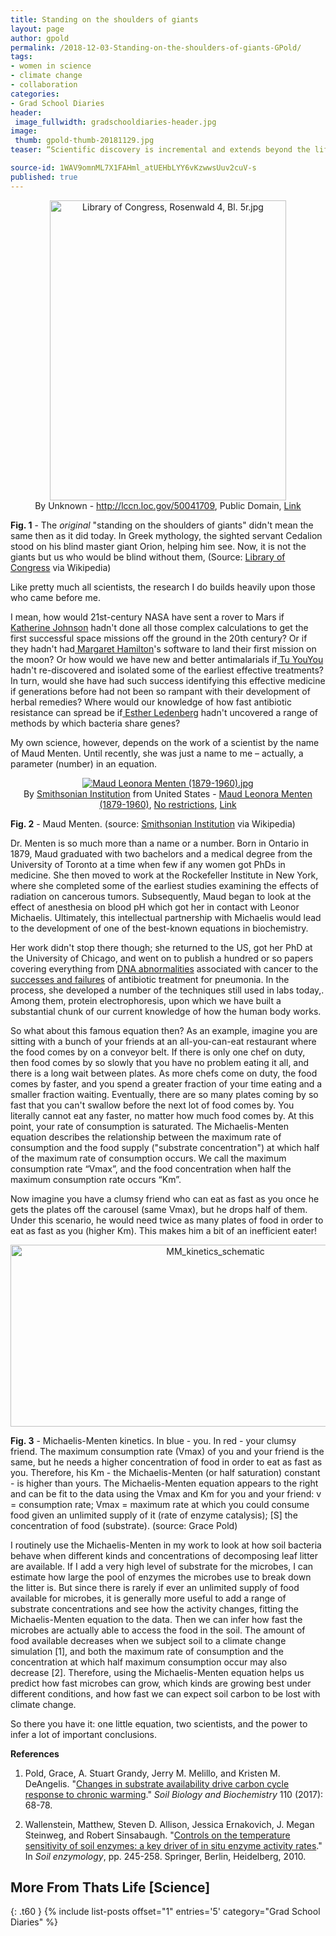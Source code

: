 ```yaml
---
title: Standing on the shoulders of giants
layout: page
author: gpold
permalink: /2018-12-03-Standing-on-the-shoulders-of-giants-GPold/
tags:
- women in science
- climate change
- collaboration
categories:
- Grad School Diaries
header:
 image_fullwidth: gradschooldiaries-header.jpg
image:
 thumb: gpold-thumb-20181129.jpg
teaser: “Scientific discovery is incremental and extends beyond the lifespan of a single researcher. But whose shoulders do I stand upon?”

source-id: 1WAV9omnML7X1FAHml_atUEHbLYY6vKzwwsUuv2cuV-s
published: true
---
```

<center><p><a href="https://commons.wikimedia.org/wiki/File:Library_of_Congress,_Rosenwald_4,_Bl._5r.jpg#/media/File:Library_of_Congress,_Rosenwald_4,_Bl._5r.jpg"><img src="https://upload.wikimedia.org/wikipedia/commons/4/4a/Library_of_Congress%2C_Rosenwald_4%2C_Bl._5r.jpg" alt="Library of Congress, Rosenwald 4, Bl. 5r.jpg" height="480" width="378"></a><br>By <span lang="en">Unknown</span> - <a rel="nofollow" class="external free" href="http://lccn.loc.gov/50041709">http://lccn.loc.gov/50041709</a>, Public Domain, <a href="https://commons.wikimedia.org/w/index.php?curid=14901168">Link</a></p></center>

**Fig. 1** - The *original* "standing on the shoulders of giants" didn't mean the same then as it did today. In Greek mythology, the sighted servant Cedalion stood on his blind master giant Orion, helping him see. Now, it is not the giants but us who would be blind without them, (Source: [Library of Congress](https://en.wikipedia.org/wiki/Standing_on_the_shoulders_of_giants#/media/File:Library_of_Congress,_Rosenwald_4,_Bl._5r.jpg) via Wikipedia)

 

Like pretty much all scientists, the research I do builds heavily upon those who came before me.

I mean, how would 21st-century NASA have sent a rover to Mars if [Katherine Johnson](https://www.nasa.gov/content/katherine-johnson-biography) hadn't done all those complex calculations to get the first successful space missions off the ground in the 20th century? Or if they hadn't had[ Margaret Hamilton](https://www.nasa.gov/feature/margaret-hamilton-apollo-software-engineer-awarded-presidential-medal-of-freedom)'s software to land their first mission on the moon? Or how would we have new and better antimalarials if[ Tu YouYou](https://en.wikipedia.org/wiki/Tu_Youyou) hadn't re-discovered and isolated some of the earliest effective treatments? In turn, would she have had such success identifying this effective medicine if generations before had not been so rampant with their development of herbal remedies? Where would our knowledge of how fast antibiotic resistance can spread be if[ Esther Ledenberg](http://schaechter.asmblog.org/schaechter/2014/07/esther-lederberg-pioneer-of-bacterial-genetics.html) hadn't uncovered a range of methods by which bacteria share genes?

 

My own science, however, depends on the work of a scientist by the name of Maud Menten. Until recently, she was just a name to me – actually, a parameter (number) in an equation.

<center><p><a href="https://commons.wikimedia.org/wiki/File:Maud_Leonora_Menten_(1879-1960).jpg#/media/File:Maud_Leonora_Menten_(1879-1960).jpg"><img src="https://upload.wikimedia.org/wikipedia/commons/thumb/a/ae/Maud_Leonora_Menten_%281879-1960%29.jpg/1200px-Maud_Leonora_Menten_%281879-1960%29.jpg" alt="Maud Leonora Menten (1879-1960).jpg"></a><br>By <a rel="nofollow" class="external text" href="https://www.flickr.com/people/25053835@N03">Smithsonian Institution</a> from United States - <a rel="nofollow" class="external text" href="https://www.flickr.com/photos/smithsonian/8491215717/">Maud Leonora Menten (1879-1960)</a>, <a href="https://www.flickr.com/commons/usage/" title="No known copyright restrictions">No restrictions</a>, <a href="https://commons.wikimedia.org/w/index.php?curid=30433812">Link</a></p></center>

 

**Fig. 2** - Maud Menten. (source: [Smithsonian Institution](https://commons.wikimedia.org/wiki/File:Maud_Leonora_Menten_(1879-1960).jpg) via Wikipedia)

Dr. Menten is so much more than a name or a number. Born in Ontario in 1879, Maud graduated with two bachelors and a medical degree from the University of Toronto at a time when few if any women got PhDs in medicine. She then moved to work at the Rockefeller Institute in New York, where she completed some of the earliest studies examining the effects of radiation on cancerous tumors. Subsequently, Maud began to look at the effect of anesthesia on blood pH which got her in contact with Leonor Michaelis. Ultimately, this intellectual partnership with Michaelis would lead to the development of one of the best-known equations in biochemistry.

Her work didn't stop there though; she returned to the US, got her PhD at the University of Chicago, and went on to publish a hundred or so papers covering everything from [DNA abnormalities](https://www.ncbi.nlm.nih.gov/pubmed/13094688) associated with cancer to the[ successes and failures](https://www.ncbi.nlm.nih.gov/pmc/articles/PMC1937251/?page=1) of antibiotic treatment for pneumonia. In the process, she developed a number of the techniques still used in labs today,. Among them, protein electrophoresis, upon which we have built a substantial chunk of our current knowledge of how the human body works.

So what about this famous equation then? As an example, imagine  you are sitting with a bunch of your friends at an all-you-can-eat restaurant where the food comes by on a conveyor belt. If there is only one chef on duty, then food comes by so slowly that you have no problem eating it all, and there is a long wait between plates. As more chefs come on duty, the food comes by faster, and you spend a greater fraction of your time eating and a smaller fraction waiting. Eventually, there are so many plates coming by so fast that you can't swallow before the next lot of food comes by. You literally cannot eat any faster, no matter how much food comes by. At this point, your rate of consumption is saturated. The Michaelis-Menten equation describes the relationship between the maximum rate of consumption and the food supply ("substrate concentration") at which half of the maximum rate of consumption occurs. We call the maximum consumption rate “Vmax”, and the food concentration when half the maximum consumption rate occurs “Km”.

 

Now imagine you have a clumsy friend who can eat as fast as you once he gets the plates off the carousel (same Vmax), but he drops half of them. Under this scenario, he would need twice as many plates of food in order to eat as fast as you (higher Km). This makes him a bit of an inefficient eater!

<center><a data-flickr-embed="true"  href="https://www.flickr.com/photos/139839751@N06/45426230971/in/dateposted-friend/" title="MM_kinetics_schematic"><img src="https://farm2.staticflickr.com/1905/45426230971_497301fb7c_z.jpg" width="640" height="291" alt="MM_kinetics_schematic"></a><script async src="//embedr.flickr.com/assets/client-code.js" charset="utf-8"></script></center>

**Fig. 3** - Michaelis-Menten kinetics. In blue - you. In red - your clumsy friend. The maximum consumption rate (Vmax) of you and your friend is the same, but he needs a higher concentration of food in order to eat as fast as you. Therefore, his Km - the Michaelis-Menten (or half saturation) constant - is higher than yours. The Michaelis-Menten equation appears to the right and can be fit to the data using the Vmax and Km for you and your friend: v = consumption rate; Vmax = maximum rate at which you could consume food given an unlimited supply of it (rate of enzyme catalysis); [S] the concentration of food (substrate). (source: Grace Pold)

 

I routinely use the Michaelis-Menten in my work to look at how soil bacteria behave when different kinds and concentrations of decomposing leaf litter are available. If I add a very high level of substrate for the microbes, I can estimate how large the pool of enzymes the microbes use to break down the litter is. But since there is rarely if ever an unlimited supply of food available for microbes, it is generally more useful to add a range of substrate concentrations and see how the activity changes, fitting the Michaelis-Menten equation to the data. Then we can infer how fast the microbes are actually able to access the food in the soil. The amount of food available decreases when we subject soil to a climate change simulation [1], and both the maximum rate of consumption and the concentration at which half maximum consumption occur may also decrease [2]. Therefore, using the Michaelis-Menten equation helps us predict how fast microbes can grow, which kinds are growing best under different conditions, and how fast we can expect soil carbon to be lost with climate change.

So there you have it: one little equation, two scientists, and the power to infer a lot of important conclusions.

 

**References**

1. Pold, Grace, A. Stuart Grandy, Jerry M. Melillo, and Kristen M. DeAngelis. "[Changes in substrate availability drive carbon cycle response to chronic warming](https://www.sciencedirect.com/science/article/pii/S0038071716302851)." *Soil Biology and Biochemistry* 110 (2017): 68-78.

2. Wallenstein, Matthew, Steven D. Allison, Jessica Ernakovich, J. Megan Steinweg, and Robert Sinsabaugh. "[Controls on the temperature sensitivity of soil enzymes: a key driver of in situ enzyme activity rates](https://link.springer.com/chapter/10.1007/978-3-642-14225-3_13)." In *Soil enzymology*, pp. 245-258. Springer, Berlin, Heidelberg, 2010.


## More From Thats Life [Science]
{: .t60 }
{% include list-posts offset="1" entries='5' category="Grad School Diaries" %}
